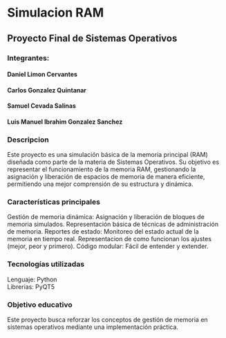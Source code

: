 # Simulacion RAM
## Proyecto Final de Sistemas Operativos

### Integrantes:
#### Daniel Limon Cervantes
#### Carlos Gonzalez Quintanar
#### Samuel Cevada Salinas
#### Luis Manuel Ibrahim Gonzalez Sanchez 

### Descripcion
Este proyecto es una simulación básica de la memoria principal (RAM) diseñada como parte de la materia de Sistemas Operativos. Su objetivo es representar el funcionamiento de la memoria RAM, gestionando la asignación y liberación de espacios de memoria de manera eficiente, permitiendo una mejor comprensión de su estructura y dinámica.

### Características principales
Gestión de memoria dinámica: Asignación y liberación de bloques de memoria simulados.
Representación básica de técnicas de administración de memoria.
Reportes de estado: Monitoreo del estado actual de la memoria en tiempo real.
Representacion de como funcionan los ajustes (mejor, peor y primero).
Código modular: Fácil de entender y extender.

### Tecnologías utilizadas
Lenguaje: Python <br>
Librerias: PyQT5

### Objetivo educativo
Este proyecto busca reforzar los conceptos de gestión de memoria en sistemas operativos mediante una implementación práctica. 
